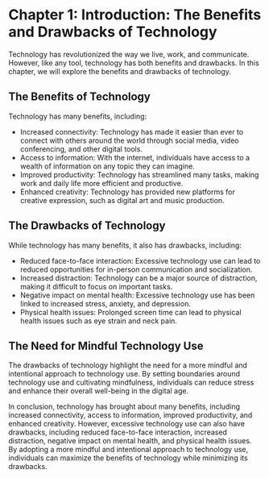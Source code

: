 Chapter 1: Introduction: The Benefits and Drawbacks of Technology
=================================================================

Technology has revolutionized the way we live, work, and communicate. However, like any tool, technology has both benefits and drawbacks. In this chapter, we will explore the benefits and drawbacks of technology.

The Benefits of Technology
--------------------------

Technology has many benefits, including:

* Increased connectivity: Technology has made it easier than ever to connect with others around the world through social media, video conferencing, and other digital tools.
* Access to information: With the internet, individuals have access to a wealth of information on any topic they can imagine.
* Improved productivity: Technology has streamlined many tasks, making work and daily life more efficient and productive.
* Enhanced creativity: Technology has provided new platforms for creative expression, such as digital art and music production.

The Drawbacks of Technology
---------------------------

While technology has many benefits, it also has drawbacks, including:

* Reduced face-to-face interaction: Excessive technology use can lead to reduced opportunities for in-person communication and socialization.
* Increased distraction: Technology can be a major source of distraction, making it difficult to focus on important tasks.
* Negative impact on mental health: Excessive technology use has been linked to increased stress, anxiety, and depression.
* Physical health issues: Prolonged screen time can lead to physical health issues such as eye strain and neck pain.

The Need for Mindful Technology Use
-----------------------------------

The drawbacks of technology highlight the need for a more mindful and intentional approach to technology use. By setting boundaries around technology use and cultivating mindfulness, individuals can reduce stress and enhance their overall well-being in the digital age.

In conclusion, technology has brought about many benefits, including increased connectivity, access to information, improved productivity, and enhanced creativity. However, excessive technology use can also have drawbacks, including reduced face-to-face interaction, increased distraction, negative impact on mental health, and physical health issues. By adopting a more mindful and intentional approach to technology use, individuals can maximize the benefits of technology while minimizing its drawbacks.

